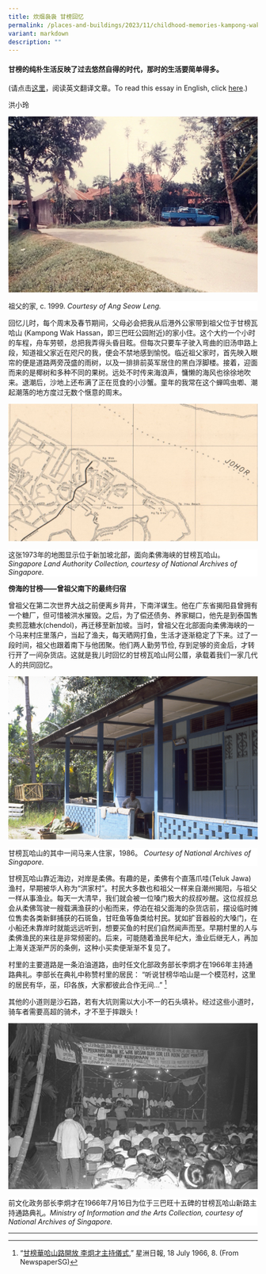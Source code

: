 ```yaml
---
title: 炊烟袅袅 甘榜回忆
permalink: /places-and-buildings/2023/11/childhood-memories-kampong-wak-hassan-chinese/
variant: markdown
description: ""
---
```

####  甘榜的纯朴生活反映了过去悠然自得的时代，那时的生活要简单得多。<br>
(请点击[这里](https://biblioasia.nlb.gov.sg/places-and-buildings/2023/11/childhood-memories-kampong-wak-hassan/)，阅读英文翻译文章。To read this essay in English, click [here](https://biblioasia.nlb.gov.sg/places-and-buildings/2023/11/childhood-memories-kampong-wak-hassan/).)

洪小玲

![](/images/Online%20Only%20Articles/A%20Slice%20of%20Kampong%20Life/grandfather_house.png)
<div style="background-color: white;">祖父的家, c. 1999. <i>Courtesy of Ang Seow Leng.</i></div>

回忆儿时，每个周末及春节期间，父母必会把我从后港外公家带到祖父位于甘榜瓦哈山 (Kampong Wak Hassan，即三巴旺公园附近)的家小住。这个大约一个小时的车程，舟车劳顿，总把我弄得头昏目眩。但每次只要车子驶入弯曲的旧汤申路上段，知道祖父家近在咫尺的我，便会不禁地感到愉悦。临近祖父家时，首先映入眼帘的便是道路两旁茂盛的雨树，以及一排排前英军居住的黑白浮脚楼。接着，迎面而来的是椰树和多种不同的果树。远处不时传来海浪声，慵懒的海风也徐徐地吹来。退潮后，沙地上还布满了正在觅食的小沙蟹。童年的我常在这个蝉鸣虫喞、潮起潮落的地方度过无数个惬意的周末。

![](/images/Online%20Only%20Articles/A%20Slice%20of%20Kampong%20Life/kampong_wak_hassan_map.png)
<div style="background-color: white;"> 这张1973年的地图显示位于新加坡北部，面向柔佛海峡的甘榜瓦哈山。<i>Singapore Land Authority Collection, courtesy of National Archives of Singapore.</i></div>

**傍海的甘榜——曾祖父南下的最终归宿**

曾祖父在第二次世界大战之前便离乡背井，下南洋谋生。他在广东省揭阳县曾拥有一个糖厂，但可惜被洪水摧毁。之后，为了偿还债务、养家糊口，他先是到泰国售卖煎蕊糖水(chendol)，再迁移至新加坡。当时，曾祖父在北部面向柔佛海峡的一个马来村庄里落户，当起了渔夫，每天晒网打鱼，生活才逐渐稳定了下来。过了一段时间，祖父也跟着南下与他团聚。他们两人勤劳节俭, 存到足够的资金后，才转行开了一间杂货店。这就是我儿时回忆的甘榜瓦哈山阿公厝，承载着我们一家几代人的共同回忆。

![](/images/Online%20Only%20Articles/A%20Slice%20of%20Kampong%20Life/malay_attap_house.png)
<div style="background-color: white;">甘榜瓦哈山的其中一间马来人住家，1986。 <i>Courtesy of National Archives of Singapore.</i></div>

甘榜瓦哈山靠近海边，对岸是柔佛。有趣的是，柔佛有个直落爪哇(Teluk Jawa)渔村，早期被华人称为“洪家村”。村民大多数也和祖父一样来自潮州揭阳，与祖父一样从事渔业。每天一大清早，我们就会被一位嗓门极大的叔叔吵醒。这位叔叔总会从柔佛驾驶一艘载满渔获的小船而来，停泊在祖父面海的杂货店前，摆设临时摊位售卖各类新鲜捕获的石斑鱼，甘旺鱼等鱼类给村民。犹如扩音器般的大嗓门，在小船还未靠岸时就能远远听到，想要买鱼的村民们自然闻声而至。早期村里的人与柔佛渔民的来往是非常频密的。后来，可能随着渔民年纪大，渔业后继无人，再加上海关逐渐严厉的条例，这种小买卖便渐渐不复见了。

村里的主要道路是一条泊油道路，由时任文化部政务部长李炯才在1966年主持通路典礼。李部长在典礼中称赞村里的居民： “听说甘榜华哈山是一个模范村，这里的居民有华，巫，印各族，大家都彼此合作无间…” [^1]  

其他的小道则是沙石路，若有大坑则需以大小不一的石头填补。经过这些小道时，骑车者需要高超的骑术，才不至于摔跟头！

![](/images/Online%20Only%20Articles/A%20Slice%20of%20Kampong%20Life/minister_of_state.png)
<div style="background-color: white;">前文化政务部长李炯才在1966年7月16日为位于三巴旺十五碑的甘榜瓦哈山新路主持通路典礼。<i>Ministry of Information and the Arts Collection, courtesy of National Archives of Singapore.</i></div>







***

[^1]: “[甘榜華哈山路開放 李炯才主持儀式](http://eresources.nlb.gov.sg/newspapers/Digitised/Article/scjp19660718-1.2.35.5),” 星洲日報, 18 July 1966, 8. (From NewspaperSG)
